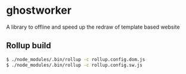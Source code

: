 # ghostworker

A library to offline and speed up the redraw of template based website





## Rollup build

``` bash
$ ./node_modules/.bin/rollup -c rollup.config.dom.js
$ ./node_modules/.bin/rollup -c rollup.config.sw.js
```